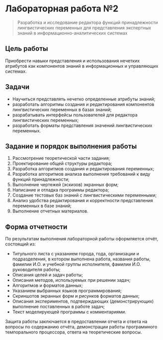 # Лабораторная работа №2

> Разработка и исследование редактора функций принадлежности лингвистических переменных для представления экспертных
> знаний в информационно-аналитических системах

## Цель работы

Приобрести навыки представления и использования нечетких атрибутов как компонентов знаний в информационных и
управляющих системах.

## Задачи

* Научиться представлять нечетко определенные атрибуты знаний;
* разработать алгоритмы создания и редактирования компонентов лингвистических переменных в базах знаний;
* разрабатывать интерфейсы пользователей для редактора лингвистических переменных;
* разработать форматы представления значений лингвистических переменных.

## Задание и порядок выполнения работы

1. Рассмотрение теоретической части задания;
2. Проектирование общей структуры редактора;
3. Разработка алгоритмов создания и редактирования переменных;
4. Разработка алгоритмов анализа выполнения требований к виду функций принадлежности;
5. Выполнение чертежей (эскизов) экранных форм;
6. Написание и отладка программы редактора;
7. Создание тестовых баз знаний с лингвистическими переменными;
8. Анализ удобства редактирования и корректности представления переменных в базе знаний;
9. Выполнение отчетных материалов.

## Форма отчетности

По результатам выполнения лабораторной работы оформляется отчёт, состоящий из:

* Титульного листа с указанием города, года, организации и подразделения, в котором выполнена работа, названия работы,
  фамилии И.О. и учебной группы исполнителя, фамилии И.О. руководителя работы;
* Описания целей и задач работы;
* Описания методов, используемых при решении задач;
* Алгоритмов и форматов данных;
* Указанием выбранных языков программирования;
* Скриншотов экранных форм и рисунков форматов данных;
* Описания экспериментов, подтверждающих (демонстрирующих) выполнение поставленных в работе задач;
* Текст моделирующей программы с комментариями.

Защита работы заключается в предоставлении отчета и ответа на
вопросы по содержанию отчёта, демонстрации работы программного
темпорального процессора, ответа на теоретические вопросы.
